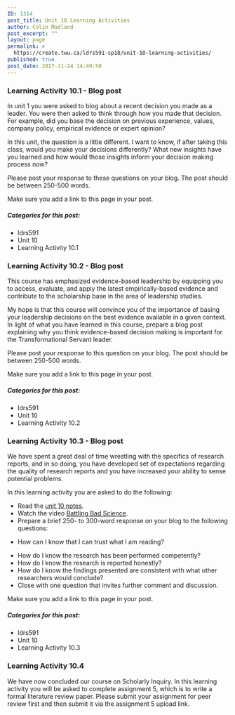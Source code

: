 ```yaml
---
ID: 1314
post_title: Unit 10 Learning Activities
author: Colin Madland
post_excerpt: ""
layout: page
permalink: >
  https://create.twu.ca/ldrs591-sp18/unit-10-learning-activities/
published: true
post_date: 2017-11-24 14:49:50
---
```

<h3>Learning Activity 10.1 - Blog post</h3>

In unit 1 you were asked to blog about a recent decision you made as a leader. You were then asked to think through how you made that decision. For example, did you base the decision on previous experience, values, company policy, empirical evidence or expert opinion?

In this unit, the question is a little different. I want to know, if after taking this class, would you make your decisions differently? What new insights have you learned and how would those insights inform your decision making process now?

Please post your response to these questions on your blog. The post should be between 250-500 words.

Make sure you add a link to this page in your post.

<h5>Categories for this post:</h5>

<ul>
<li>ldrs591</li>
<li>Unit 10</li>
<li>Learning Activity 10.1</li>
</ul>

<h3>Learning Activity 10.2 - Blog post</h3>

This course has emphasized evidence-based leadership by equipping you to access, evaluate, and apply the latest empirically-based evidence and contribute to the scholarship base in the area of leadership studies.

My hope is that this course will convince you of the importance of basing your leadership decisions on the best evidence available in a given context. In light of what you have learned in this course, prepare a blog post explaining why you think evidence-based decision making is important for the Transformational Servant leader.

Please post your response to this question on your blog. The post should be between 250-500 words.

Make sure you add a link to this page in your post.

<h5>Categories for this post:</h5>

<ul>
<li>ldrs591</li>
<li>Unit 10</li>
<li>Learning Activity 10.2</li>
</ul>

<h3>Learning Activity 10.3 - Blog post</h3>

We have spent a great deal of time wrestling with the specifics of research reports, and in so doing, you have developed set of expectations regarding the quality of research reports and you have increased your ability to sense potential problems.

In this learning activity you are asked to do the following:

<ul>
<li>Read the <a href="https://create.twu.ca/ldrs591-sp18/unit-10-notes/">unit 10 notes</a>.</li>
<li>Watch the video <a href="https://www.ted.com/talks/ben_goldacre_battling_bad_science">Battling Bad Science</a>.</li>
<li>Prepare a brief 250- to 300-word response on your blog to the following questions:</p></li>
<li><p>How can I know that I can trust what I am reading?</p></li>
<li>How do I know the research has been performed competently?</li>
<li>How do I know the research is reported honestly?</li>
<li>How do I know the findings presented are consistent with what other researchers would conclude?</li>
<li>Close with one question that invites further comment and discussion.</li>
</ul>

<p>Make sure you add a link to this page in your post.

<h5>Categories for this post:</h5>

<ul>
<li>ldrs591</li>
<li>Unit 10</li>
<li>Learning Activity 10.3</li>
</ul>

<h3>Learning Activity 10.4</h3>

We have now concluded our course on Scholarly Inquiry. In this learning activity you will be asked to complete assignment 5, which is to write a formal literature review paper. Please submit your assignment for peer review first and then submit it via the assignment 5 upload link.